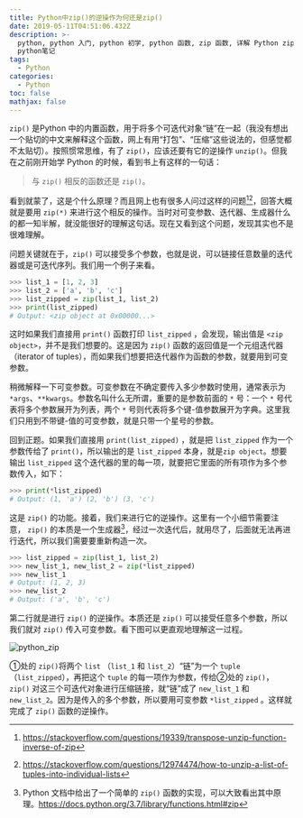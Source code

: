 ```yaml
---
title: Python中zip()的逆操作为何还是zip()
date: 2019-05-11T04:51:06.432Z
description: >-
  python, python 入门, python 初学, python 函数, zip 函数, 详解 Python zip() 函数的用法,
  python笔记
tags:
  - Python
categories:
  - Python
toc: false
mathjax: false
---
```

`zip()` 是Python 中的内置函数，用于将多个可迭代对象“链”在一起（我没有想出一个贴切的中文来解释这个函数，网上有用“打包”、“压缩”这些说法的，但感觉都不太贴切）。按照惯常思维，有了 `zip()`，应该还要有它的逆操作 `unzip()`。但我在之前刚开始学 Python 的时候，看到书上有这样的一句话：

> 与 `zip()` 相反的函数还是 `zip()`。

看到就蒙了，这是个什么原理？而且网上也有很多人问过这样的问题[^1][^2]，回答大概就是要用 `zip(*)` 来进行这个相反的操作。当时对可变参数、迭代器、生成器什么的都一知半解，就没能很好的理解这句话。现在又看到这个问题，发现其实也不是很难理解。

问题关键就在于，`zip()` 可以接受多个参数，也就是说，可以链接任意数量的迭代器或是可迭代序列。我们用一个例子来看。

```python
>>> list_1 = [1, 2, 3]
>>> list_2 = ['a', 'b', 'c']
>>> list_zipped = zip(list_1, list_2)
>>> print(list_zipped)
# Output: <zip object at 0x00000...>
```

这时如果我们直接用 `print()` 函数打印 `list_zipped` ，会发现，输出值是 `<zip object>`，并不是我们想要的。这是因为 `zip()` 函数的返回值是一个元组迭代器（iterator of tuples），而如果我们想要把迭代器作为函数的参数，就要用到可变参数。

 稍微解释一下可变参数。可变参数在不确定要传入多少参数时使用，通常表示为`*args`、`**kwargs`。参数名叫什么无所谓，重要的是参数前面的 `*` 号：一个 `*` 号代表将多个参数展开为列表，两个 `*` 号则代表将多个键-值参数展开为字典。这里我们只用到不带键-值的可变参数，就是只带一个星号的参数。

回到正题。如果我们直接用 `print(list_zipped)` ，就是把 `list_zipped` 作为一个参数传给了 `print()`，所以输出的是 `list_zipped` 本身，就是`zip object`。想要输出 `list_zipped` 这个迭代器的里的每一项，就要把它里面的所有项作为多个参数传入，如下：

```python
>>> print(*list_zipped)
# Output: (1, 'a') (2, 'b') (3, 'c')
```

这是 `zip()` 的功能。接着，我们来进行它的逆操作。这里有一个小细节需要注意， `zip()` 的本质是一个生成器[^3]，经过一次迭代后，就用尽了，后面就无法再进行迭代，所以我们需要要重新构造一次。

```python
>>> list_zipped = zip(list_1, list_2)
>>> new_list_1, new_list_2 = zip(*list_zipped)
>>> new_list_1
# Output: (1, 2, 3)
>>> new_list_2
# Output: ('a', 'b', 'c')
```

第二行就是进行 `zip()` 的逆操作。本质还是 `zip()` 可以接受任意多个参数，所以我们就对 `zip()` 传入可变参数。看下图可以更直观地理解这一过程。

![python_zip](https://res.cloudinary.com/dny1wymwm/image/upload/v1557636609/python_zip_jwnyeb.png)

①处的 `zip()`将两个 `list` （`list_1` 和 `list_2`）“链”为一个 `tuple`（`list_zipped`），再把这个 `tuple` 的每一项作为参数，传给②处的 `zip()`，`zip()` 对这三个可迭代对象进行压缩链接，就“链”成了 `new_list_1` 和 `new_list_2`。因为是传入的多个参数，所以要用可变参数 `*list_zipped` 。这样就完成了 `zip()` 函数的逆操作。



[^1]: https://stackoverflow.com/questions/19339/transpose-unzip-function-inverse-of-zip
[^2]: https://stackoverflow.com/questions/12974474/how-to-unzip-a-list-of-tuples-into-individual-lists
[^3]: Python 文档中给出了一个简单的 `zip()` 函数的实现，可以大致看出其中原理。https://docs.python.org/3.7/library/functions.html#zip
